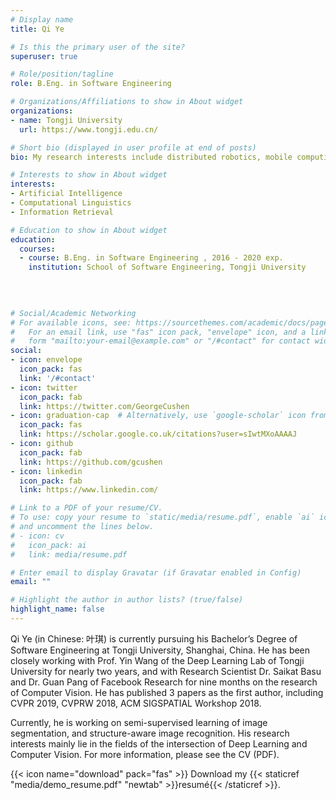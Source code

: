```yaml
---
# Display name
title: Qi Ye

# Is this the primary user of the site?
superuser: true

# Role/position/tagline
role: B.Eng. in Software Engineering

# Organizations/Affiliations to show in About widget
organizations:
- name: Tongji University
  url: https://www.tongji.edu.cn/

# Short bio (displayed in user profile at end of posts)
bio: My research interests include distributed robotics, mobile computing and programmable matter.

# Interests to show in About widget
interests:
- Artificial Intelligence
- Computational Linguistics
- Information Retrieval

# Education to show in About widget
education:
  courses:
  - course: B.Eng. in Software Engineering , 2016 - 2020 exp.
    institution: School of Software Engineering, Tongji University
    
  
  

# Social/Academic Networking
# For available icons, see: https://sourcethemes.com/academic/docs/page-builder/#icons
#   For an email link, use "fas" icon pack, "envelope" icon, and a link in the
#   form "mailto:your-email@example.com" or "/#contact" for contact widget.
social:
- icon: envelope
  icon_pack: fas
  link: '/#contact'
- icon: twitter
  icon_pack: fab
  link: https://twitter.com/GeorgeCushen
- icon: graduation-cap  # Alternatively, use `google-scholar` icon from `ai` icon pack
  icon_pack: fas
  link: https://scholar.google.co.uk/citations?user=sIwtMXoAAAAJ
- icon: github
  icon_pack: fab
  link: https://github.com/gcushen
- icon: linkedin
  icon_pack: fab
  link: https://www.linkedin.com/

# Link to a PDF of your resume/CV.
# To use: copy your resume to `static/media/resume.pdf`, enable `ai` icons in `params.toml`, 
# and uncomment the lines below.
# - icon: cv
#   icon_pack: ai
#   link: media/resume.pdf

# Enter email to display Gravatar (if Gravatar enabled in Config)
email: ""

# Highlight the author in author lists? (true/false)
highlight_name: false
---
```


Qi Ye (in Chinese: 叶琪) is currently pursuing his Bachelor’s Degree of Software Engineering at Tongji University, Shanghai, China. He has been closely working with Prof. Yin Wang of the Deep Learning Lab of Tongji University for nearly two years, and with Research Scientist Dr. Saikat Basu and Dr. Guan Pang of Facebook Research for nine months on the research of Computer Vision. He has published 3 papers as the first author, including CVPR 2019, CVPRW 2018, ACM SIGSPATIAL Workshop 2018.

Currently, he is working on semi-supervised learning of image segmentation, and structure-aware image recognition. His research interests mainly lie in the fields of the intersection of Deep Learning and Computer Vision. For more information, please see the CV (PDF).

{{< icon name="download" pack="fas" >}} Download my {{< staticref "media/demo_resume.pdf" "newtab" >}}resumé{{< /staticref >}}.
